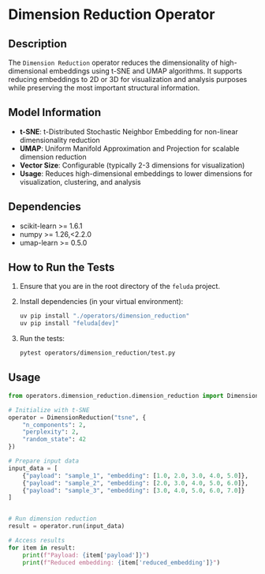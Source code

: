 # Dimension Reduction Operator

## Description

The `Dimension Reduction` operator reduces the dimensionality of high-dimensional embeddings using t-SNE and UMAP algorithms. It supports reducing embeddings to 2D or 3D for visualization and analysis purposes while preserving the most important structural information.

## Model Information

- **t-SNE**: t-Distributed Stochastic Neighbor Embedding for non-linear dimensionality reduction
- **UMAP**: Uniform Manifold Approximation and Projection for scalable dimension reduction
- **Vector Size**: Configurable (typically 2-3 dimensions for visualization)
- **Usage**: Reduces high-dimensional embeddings to lower dimensions for visualization, clustering, and analysis

## Dependencies

- scikit-learn >= 1.6.1
- numpy >= 1.26,<2.2.0
- umap-learn >= 0.5.0

## How to Run the Tests

1. Ensure that you are in the root directory of the `feluda` project.
2. Install dependencies (in your virtual environment):

   ```bash
   uv pip install "./operators/dimension_reduction"
   uv pip install "feluda[dev]"
   ```

3. Run the tests:

   ```bash
   pytest operators/dimension_reduction/test.py
   ```

## Usage

```python
from operators.dimension_reduction.dimension_reduction import DimensionReduction

# Initialize with t-SNE
operator = DimensionReduction("tsne", {
    "n_components": 2,
    "perplexity": 2,
    "random_state": 42
})

# Prepare input data
input_data = [
    {"payload": "sample_1", "embedding": [1.0, 2.0, 3.0, 4.0, 5.0]},
    {"payload": "sample_2", "embedding": [2.0, 3.0, 4.0, 5.0, 6.0]},
    {"payload": "sample_3", "embedding": [3.0, 4.0, 5.0, 6.0, 7.0]}
]


# Run dimension reduction
result = operator.run(input_data)

# Access results
for item in result:
    print(f"Payload: {item['payload']}")
    print(f"Reduced embedding: {item['reduced_embedding']}")
```
